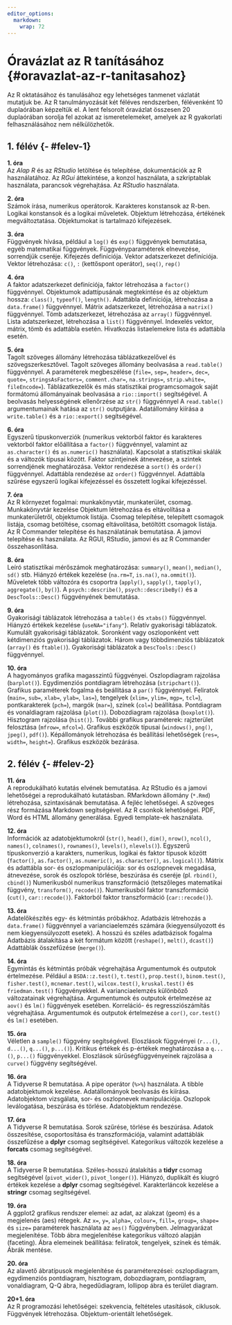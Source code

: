 ```yaml
---
editor_options: 
  markdown: 
    wrap: 72
---
```


# Óravázlat az R tanításához {#oravazlat-az-r-tanitasahoz}

Az R oktatásához és tanulásához egy lehetséges tanmenet vázlatát
mutatjuk be. Az R tanulmányozását két féléves rendszerben, félévenként
10 duplaórában képzeltük el. A lent felsorolt óravázlat összesen 20
duplaórában sorolja fel azokat az ismeretelemeket, amelyek az R
gyakorlati felhasználásához nem nélkülözhetők.

## 1. félév {- #felev-1}

**1. óra**  
Az *Alap R* és az *RStudio* letöltése és telepítése, dokumentációk az
R használatához. Az *RGui* áttekintése, a konzol használata, a
szkriptablak használata, parancsok végrehajtása. Az *RStudio*
használata.

**2. óra**  
Számok írása, numerikus operátorok. Karakteres konstansok az R-ben.
Logikai konstansok és a logikai műveletek. Objektum létrehozása, értékének megváltoztatása. Objektumokat is tartalmazó kifejezések. 

**3. óra**  
Függvények hívása, például a `log()` és `exp()` függvények bemutatása, egyéb matematikai függvények. Függvényparaméterek elnevezése, sorrendjük cseréje. Kifejezés definíciója. Vektor adatszerkezet definíciója. Vektor létrehozása: `c()`, `:` (kettőspont operátor), `seq()`, `rep()`

**4. óra**  
A faktor adatszerkezet definíciója, faktor létrehozása a `factor()` függvénnyel. Objektumok adattípusának megtekintése és az objektum hossza: `class()`, `typeof()`, `length()`. Adattábla definíciója, létrehozása a `data.frame()` függvénnyel. Mátrix adatszerkezet, létrehozása a `matrix()` függvénnyel. Tömb adatszerkezet, létrehozása az `array()` függvénnyel. Lista adatszerkezet, létrehozása a `list()` függvénnyel. Indexelés vektor, mátrix, tömb és adattábla esetén. Hivatkozás listaelemekre lista és adattábla esetén.

**5. óra**  
Tagolt szöveges állomány létrehozása táblázatkezelővel és szövegszerkesztővel. Tagolt szöveges állomány beolvasása a `read.table()` függvénnyel. A paraméterek megbeszélése (`file=`, `sep=`, `header=`, `dec=`, `quote=`, `stringsAsFactors=`, `comment.char=`, `na.strings=`, `strip.white=`, `fileEncode=`). Táblázatkezelők és más statisztikai programcsomagok saját formátomú állományainak beolvasása a `rio::import()` segítségével. A beolvasás helyességének ellenőrzése az `str()` függvénnyel A `read.table()` argumentumainak hatása az `str()` outputjára. Adatállomány kiírása a `write.table()` és a `rio::export()` segítségével.

**6. óra**  
Egyszerű típuskonverziók (numerikus vektorból faktor és karakteres vektorból faktor előállítása a `factor()` függvénnyel, valamint az `as.character()` és `as.numeric()` használata). Kapcsolat a statisztikai skálák és a változók típusai között. Faktor szintjeinek átnevezése, a szintek sorrendjének meghatározása. Vektor rendezése a `sort()` és `order()` függvénnyel. Adattábla rendezése az `order()` függvénnyel. Adattábla szűrése egyszerű logikai kifejezéssel és összetett logikai kifejezéssel.

**7. óra**  
Az R környezet fogalmai: munkakönyvtár, munkaterület, csomag. Munkakönyvtár kezelése Objektum létrehozása és eltávolítása a munkaterületről, objektumok listája. Csomag telepítése, telepített csomagok listája, csomag betöltése, csomag eltávolítása, betöltött csomagok listája. Az R Commander telepítése és használatának bemutatása. A jamovi telepítése és használata. Az RGUI, RStudio, jamovi és az R Commander összehasonlítása.

**8. óra**  
Leíró statisztikai mérőszámok meghatározása: `summary()`, `mean()`, `median()`, `sd()` stb. Hiányzó értékek kezelése (`na.rm=T`, `is.na()`, `na.ommit()`). Műveletek több változóra és csoportra (`apply()`, `sapply()`, `tapply()`, `aggregate()`, `by()`). A `psych::describe()`, `psych::describeBy()` és a `DescTools::Desc()` függvényének bemutatása.

**9. óra**  
Gyakorisági táblázatok létrehozása a `table()` és `xtabs()` függvénnyel. Hiányzó értékek kezelése (`useNA="ifany"`). Relatív gyakorisági táblázatok. Kumulált gyakorisági táblázatok. Soronként vagy oszloponként vett kétdimenziós gyakorisági táblázatok. Három vagy többdimenziós táblázatok (`array()` és `ftable()`). Gyakorisági táblázatok a `DescTools::Desc()` függvénnyel.

**10. óra**  
A hagyományos grafika magasszintű függvényei. Oszlopdiagram rajzolása (`barplot()`). Egydimenziós pontdiagram létrehozása (`stripchart()`). Grafikus paraméterek fogalma és beállítása a `par()` függvénnyel. Feliratok (`main=`, `sub=`, `xlab=`, `ylab=`, `las=`), tengelyek (`xlim=`, `ylim=`, `mgp=`, `tcl=`), pontkarakterek (`pch=`), margók (`mar=`), színek (`col=`) beállítása. Pontdiagram és vonaldiagram rajzolása (`plot()`). Dobozdiagram rajzolása (`boxplot()`). Hisztogram rajzolása (`hist()`). További grafikus paraméterek: rajzterület felosztása (`mfrow=`, `mfcol=`). Grafikus eszközök típusai (`windows()`, `png()`, `jpeg()`, `pdf()`). Képállományok létrehozása és beállítási lehetőségek (`res=`, `width=`, `height=`). Grafikus eszközök bezárása.

## 2. félév {- #felev-2}

**11. óra**  
A reprodukálható kutatás elvének bemutatása. Az RStudio és a jamovi lehetőségei a reprodukálható kutatásban. RMarkdown állomány (`*.Rmd`) létrehozása, szintaxisának bemutatása. A fejléc lehetőségei. A szöveges rész formázása Markdown segítségével. Az R csonkok lehetőségei. PDF, Word és HTML állomány generálása. Egyedi template-ek használata.

**12. óra**  
Információk az adatobjektumokról (`str()`, `head()`, `dim()`, `nrow()`, `ncol()`, `names()`, `colnames()`, `rownames()`, `levels()`, `nlevels()`). Egyszerű típuskonverzió a karakters, numerikus, logikai és faktor típusok között (`factor()`, `as.factor()`, `as.numeric()`, `as.character()`, `as.logical()`). Mátrix és adattábla sor- és oszlopmanipulációja: sor és oszlopnevek megadása, átnevezése, sorok és oszlopok törlése, beszúrása és cseréje (pl. `rbind()`, `cbind()`) Numerikusból numerikus transzformáció (tetszőleges matematikai függvény, `transform()`, `recode()`). Numerikusból faktor transzformáció (`cut()`, `car::recode()`). Faktorból faktor transzformáció (`car::recode()`).

**13. óra**  
Adatelőkészítés egy- és kétmintás próbákhoz. Adatbázis létrehozás a `data.frame()` függvénnyel a varianciaelemzés számára (kiegyensúlyozott és nem kiegyensúlyozott esetek). A hosszú és széles adatbázisok fogalma Adatbázis átalakítása a két formátum között (`reshape()`, `melt()`, `dcast()`) Adattáblák összefűzése (`merge()`).

**14. óra**  
Egymintás és kétmintás próbák végrehajtása Argumentumok és outputok értelmezése. Például a `BSDA::z.test()`, `t.test()`, `prop.test()`, `binom.test()`, `fisher.test()`, `mcnemar.test()`, `wilcox.test()`, `kruskal.test()` és `friedman.test()` függvényekkel. A varianciaelemzés különböző változatainak végrehajtása. Argumentumok és outputok értelmezése az `aov()` és `lm()` függvények esetében. Korreláció- és regressziószámítás végrehajtása. Argumentumok és outputok értelmezése a `cor()`, `cor.test()` és `lm()` esetében.

**15. óra**  
Véletlen a `sample()` függvény segítségével. Eloszlások függvényei (`r...()`, `d...()`, `q...()`, `p...()`). Kritikus értékek és p-értékek meghatározása a `q...()`, `p...()` függvényekkel. Eloszlások sűrűségfüggvényeinek rajzolása a `curve()` függvény segítségével.


**16. óra**  
A Tidyverse R bemutatása. A pipe operátor (`%>%`) használata. A tibble adatobjektumok kezelése. Adatállományok beolvasás és kiírása. Adatobjektom vizsgálata, sor- és oszlopnevek manipulációja. Oszlopok leválogatása, beszúrása és törlése. Adatobjektum rendezése.  

**17. óra**  
A Tidyverse R bemutatása. Sorok szűrése, törlése és beszúrása. Adatok összesítése, csoportosítása és transzformációja, valamint adattáblák összefűzése a **dplyr** csomag segítségével. Kategorikus változók kezelése a **forcats** csomag segítségével.

**18. óra**  
A Tidyverse R bemutatása. Széles-hosszú átalakítás a **tidyr** csomag segítségével (`pivot_wider()`, `pivot_longer()`). Hiányzó, duplikált és kiugró értékek kezelése a **dplyr** csomag segítségével. Karakterláncok kezelése a **stringr** csomag segítségével.

**19. óra**  
A ggplot2 grafikus rendszer elemei: az adat, az alakzat (geom) és a megjelenés (aes) rétegek. Az `x=`, `y=`, `alpha=`, `colour=`, `fill=`, `group=`, `shape=` és `size=` paraméterek használata az `aes()` függvényben. Jelmagyarázat megjelenítése. Több ábra megjelenítése kategorikus változó alapján (faceting). Ábra elemeinek beállítása: feliratok, tengelyek, színek és témák. Ábrák mentése.

**20. óra**  
Az alavető ábratípusok megjelenítése és paraméterezései: oszlopdiagram, egydimenziós pontdiagram, hisztogram, dobozdiagram, pontdiagram, vonaldiagram, Q-Q ábra, hegedűdiagram, lollipop ábra és terület diagram.  

**20+1. óra**  
Az R programozási lehetőségei: szekvencia, feltételes utasítások, ciklusok. Függvények létrehozása. Objektum-orientált lehetőségek.
